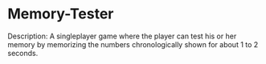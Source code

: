 # Memory-Tester

Description: A singleplayer game where the player can test his or her memory by memorizing the numbers chronologically shown for about 1 to 2 seconds.
